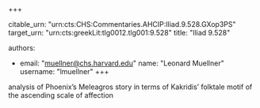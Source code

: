+++


citable_urn: "urn:cts:CHS:Commentaries.AHCIP:Iliad.9.528.GXop3PS"
target_urn: "urn:cts:greekLit:tlg0012.tlg001:9.528"
title: "Iliad 9.528"

authors:
- email: "muellner@chs.harvard.edu"
  name: "Leonard Muellner"
  username: "lmuellner"
+++

<p>analysis of Phoenix’s Meleagros story in terms of Kakridis’ folktale motif of the ascending scale of affection</p>